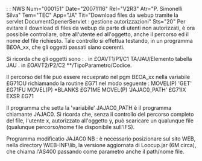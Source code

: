  :  : NWS Num="000151" Date="20071116" Rel="V2R3" Atr="P. Simonelli Silva" Tem="TEC" App="JA" Tit="Download files da webup tramite la servlet DocumentOpenerServlet :  gestione autorizzazioni" Sts="20"
Per evitare il download di files da webup da parte di utenti non autorizzati, è ora possibile controllare, oltre all'utente ed all'oggetto, anche il percorso ed il nome del file richiesto.
Tale controllo si effettua testando, in un programma B£OA_xx, che gli oggetti passati siano coerenti.

Si ricorda che gli oggetti sono : 
. in £OAVT1/P1/C1 TA/JAU/Elemento tabella JAU
. in £OAVT2/P2/C2 **/TipoParametro/Codice.

Il percorso del file può essere recueprato nel pgm B£OA_xx nella variabile £G71OU richiamando la routine £G71 nel modo seguente : 
MOVEL(P) 'GET' £G71FU
MOVEL(P) *BLANKS £G71ME
MOVEL(P) 'JAJAC0_PATH' £G71IX
EXSR £G71

Il programma che setta la 'variabile' JAJAC0_PATH è il programma chiamante JAJAC0.
Si ricorda che, senza il controllo del percorso completo del file, l'utente x, autorizzato all'oggetto y, può scaricare un qualunque file (qualunque percorso/nome file disponibile sull'IFS).

Programma modificatio JAJAC0
NB :  è necessario posizionare sul sito WEB, nella directory \WEB-INF\lib, la versione aggiornata di
Loocup.jar (6M circa), che chiama l'AS400 passando come parametro anche il path/nome file.
